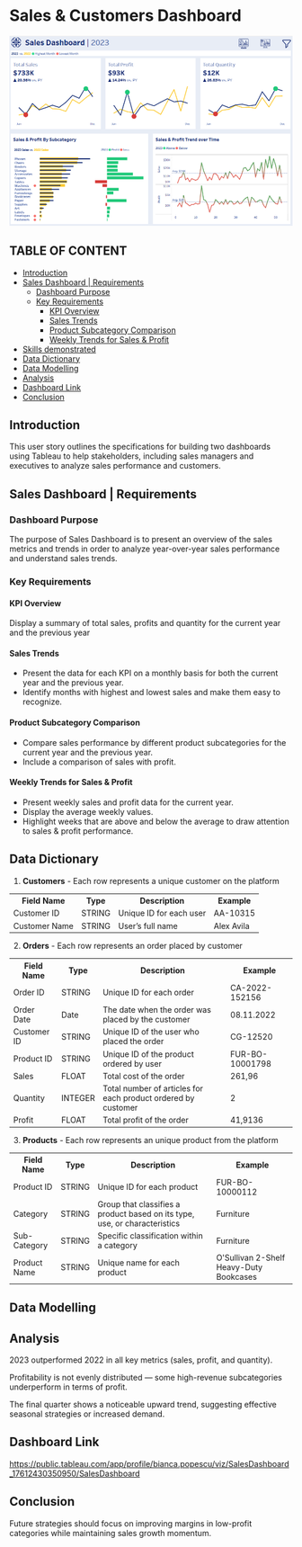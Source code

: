 # Sales & Customers Dashboard

[![Dashboard Preview](https://github.com/BiancaPopescu2001/Tableau/blob/c99714fd1e4cfe094fd5417e5e274135179837de/dashboard%20preview.png)](https://public.tableau.com/app/profile/bianca.popescu/viz/SalesDashboard_17612430350950/SalesDashboard)


## TABLE OF CONTENT
- [Introduction](#introduction)
- [Sales Dashboard | Requirements](#sales-dashboard--requirements)
  - [Dashboard Purpose](#dashboard-purpose)
  - [Key Requirements](#key-requirements)
    - [KPI Overview](#kpi-overview)
    - [Sales Trends](#sales-trends)
    - [Product Subcategory Comparison](#product-subcategory-comparison)
    - [Weekly Trends for Sales & Profit](#weekly-trends-for-sales--profit)
- [Skills demonstrated](#skills-demonstrated)
- [Data Dictionary](#data-dictionarry)
- [Data Modelling](#dat-amodelling)
- [Analysis](#analysis)
- [Dashboard Link](#dashboard-link)
- [Conclusion](#conclusion)
  


## Introduction
This user story outlines the specifications for building two dashboards using Tableau to help stakeholders, including sales managers and executives to analyze sales performance and customers.

## Sales Dashboard | Requirements

### Dashboard Purpose
The purpose of Sales Dashboard is to present an overview of the sales metrics and trends in order to analyze year-over-year sales performance and understand sales trends.

### Key Requirements

#### KPI Overview
Display a summary of total sales, profits and quantity for the current year and the previous year

#### Sales Trends
-	Present the data for each KPI on a monthly basis for both the current year and the previous year.
-	Identify months with highest and lowest sales and make them easy to recognize.

#### Product Subcategory Comparison
-	Compare sales performance by different product subcategories for the current year and the previous year.
-	Include a comparison of sales with profit.

#### Weekly Trends for Sales & Profit
-	Present weekly sales and profit data for the current year.
-	Display the average weekly values.
-	Highlight weeks that are above and below the average to draw attention to sales & profit performance.

## Data Dictionary

1. **Customers** - Each row represents a unique customer on the platform

<table>
  <tr>
    <th>Field Name</th>
    <th>Type</th>
    <th>Description</th>
    <th>Example</th>
  </tr>
  <tr>
    <td>Customer ID</td>
    <td>STRING</td>
    <td>Unique ID for each user</td>
    <td>AA-10315</td>
  </tr>
  <tr>
    <td>Customer Name</td>
    <td>STRING</td>
    <td>User’s full name</td>
    <td>Alex Avila</td>
  </tr>
</table>

2. **Orders** - Each row represents an order placed by customer

<table>
  <tr>
    <th>Field Name</th>
    <th>Type</th>
    <th>Description</th>
    <th>Example</th>
  </tr>
  <tr>
    <td>Order ID</td>
    <td>STRING</td>
    <td>Unique ID for each order</td>
    <td>CA-2022-152156</td>
  </tr>
  <tr>
    <td>Order Date</td>
    <td>Date</td>
    <td>The date when the order was placed by the customer</td>
    <td>08.11.2022</td>
  </tr>
  <tr>
    <td>Customer ID</td>
    <td>STRING</td>
    <td>Unique ID of the user who placed the order</td>
    <td>CG-12520</td>
  </tr>
   <tr>
    <td>Product ID</td>
    <td>STRING</td>
    <td>Unique ID of the product ordered by user</td>
    <td>FUR-BO-10001798</td>
  </tr>
   <tr>
    <td>Sales</td>
    <td>FLOAT</td>
    <td>Total cost of the order</td>
    <td>261,96</td>
  </tr>
   <tr>
    <td>Quantity</td>
    <td>INTEGER</td>
    <td>Total number of articles for each product ordered by customer</td>
    <td>2</td>
  </tr>
  <tr>
    <td>Profit</td>
    <td>FLOAT</td>
    <td>Total profit of the order</td>
    <td>41,9136</td>
  </tr>
</table>

3. **Products** - Each row represents an unique product from the platform

<table>
  <tr>
    <th>Field Name</th>
    <th>Type</th>
    <th>Description</th>
    <th>Example</th>
  </tr>
    <td>Product ID</td>
    <td>STRING</td>
    <td>Unique ID for each product</td>
    <td>FUR-BO-10000112</td>
  </tr>
  <tr>
    <td>Category</td>
    <td>STRING</td>
    <td>Group that classifies a product based on its type, use, or characteristics</td>
    <td>Furniture</td>
  </tr>
   <tr>
    <td>Sub-Category</td>
    <td>STRING</td>
    <td>Specific classification within a category</td>
    <td>Furniture</td>
  </tr>
  <tr>
    <td>Product Name</td>
    <td>STRING</td>
    <td>Unique name for each product</td>
    <td>O'Sullivan 2-Shelf Heavy-Duty Bookcases</td>
  </tr>
</table>

## Data Modelling

## Analysis
2023 outperformed 2022 in all key metrics (sales, profit, and quantity).

Profitability is not evenly distributed — some high-revenue subcategories underperform in terms of profit.

The final quarter shows a noticeable upward trend, suggesting effective seasonal strategies or increased demand.


## Dashboard Link

https://public.tableau.com/app/profile/bianca.popescu/viz/SalesDashboard_17612430350950/SalesDashboard

## Conclusion

Future strategies should focus on improving margins in low-profit categories while maintaining sales growth momentum.
